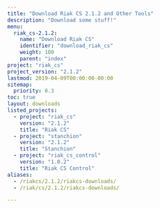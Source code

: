 ```yaml
---
title: "Download Riak CS 2.1.2 and Other Tools"
description: "Download some stuff!"
menu:
  riak_cs-2.1.2:
    name: "Download Riak CS"
    identifier: "download_riak_cs"
    weight: 100
    parent: "index"
project: "riak_cs"
project_version: "2.1.2"
lastmod: 2019-04-09T00:00:00-00:00
sitemap:
  priority: 0.3
toc: true
layout: downloads
listed_projects:
  - project: "riak_cs"
    version: "2.1.2"
    title: "Riak CS"
  - project: "stanchion"
    version: "2.1.2"
    title: "Stanchion"
  - project: "riak_cs_control"
    version: "1.0.2"
    title: "Riak CS Control"
aliases:
  - /riakcs/2.1.2/riakcs-downloads/
  - /riak/cs/2.1.2/riakcs-downloads/

---
```

